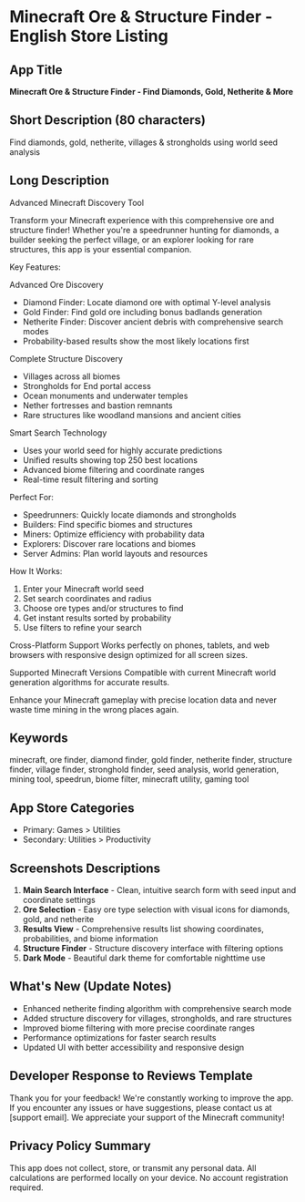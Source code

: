 # Minecraft Ore & Structure Finder - English Store Listing

## App Title
**Minecraft Ore & Structure Finder - Find Diamonds, Gold, Netherite & More**

## Short Description (80 characters)
Find diamonds, gold, netherite, villages & strongholds using world seed analysis

## Long Description

Advanced Minecraft Discovery Tool

Transform your Minecraft experience with this comprehensive ore and structure finder! Whether you're a speedrunner hunting for diamonds, a builder seeking the perfect village, or an explorer looking for rare structures, this app is your essential companion.

Key Features:

Advanced Ore Discovery
- Diamond Finder: Locate diamond ore with optimal Y-level analysis
- Gold Finder: Find gold ore including bonus badlands generation
- Netherite Finder: Discover ancient debris with comprehensive search modes
- Probability-based results show the most likely locations first

Complete Structure Discovery
- Villages across all biomes
- Strongholds for End portal access
- Ocean monuments and underwater temples
- Nether fortresses and bastion remnants
- Rare structures like woodland mansions and ancient cities

Smart Search Technology
- Uses your world seed for highly accurate predictions
- Unified results showing top 250 best locations
- Advanced biome filtering and coordinate ranges
- Real-time result filtering and sorting

Perfect For:
- Speedrunners: Quickly locate diamonds and strongholds
- Builders: Find specific biomes and structures
- Miners: Optimize efficiency with probability data
- Explorers: Discover rare locations and biomes
- Server Admins: Plan world layouts and resources

How It Works:
1. Enter your Minecraft world seed
2. Set search coordinates and radius
3. Choose ore types and/or structures to find
4. Get instant results sorted by probability
5. Use filters to refine your search

Cross-Platform Support
Works perfectly on phones, tablets, and web browsers with responsive design optimized for all screen sizes.

Supported Minecraft Versions
Compatible with current Minecraft world generation algorithms for accurate results.

Enhance your Minecraft gameplay with precise location data and never waste time mining in the wrong places again.

## Keywords
minecraft, ore finder, diamond finder, gold finder, netherite finder, structure finder, village finder, stronghold finder, seed analysis, world generation, mining tool, speedrun, biome filter, minecraft utility, gaming tool

## App Store Categories
- Primary: Games > Utilities
- Secondary: Utilities > Productivity

## Screenshots Descriptions
1. **Main Search Interface** - Clean, intuitive search form with seed input and coordinate settings
2. **Ore Selection** - Easy ore type selection with visual icons for diamonds, gold, and netherite
3. **Results View** - Comprehensive results list showing coordinates, probabilities, and biome information
4. **Structure Finder** - Structure discovery interface with filtering options
5. **Dark Mode** - Beautiful dark theme for comfortable nighttime use

## What's New (Update Notes)
- Enhanced netherite finding algorithm with comprehensive search mode
- Added structure discovery for villages, strongholds, and rare structures
- Improved biome filtering with more precise coordinate ranges
- Performance optimizations for faster search results
- Updated UI with better accessibility and responsive design

## Developer Response to Reviews Template
Thank you for your feedback! We're constantly working to improve the app. If you encounter any issues or have suggestions, please contact us at [support email]. We appreciate your support of the Minecraft community!

## Privacy Policy Summary
This app does not collect, store, or transmit any personal data. All calculations are performed locally on your device. No account registration required.